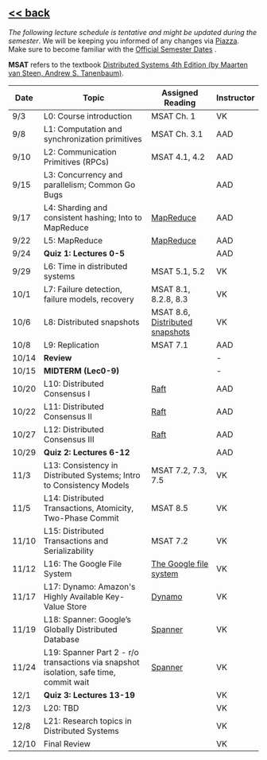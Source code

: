 ## [<< back](./index.html)

*The following lecture schedule is tentative and might be updated during the semester*. 
We will be keeping you informed of any changes via [Piazza](https://piazza.com/bu/fall2025/cascs351/home). 
Make sure to become familiar with the [Official Semester Dates](https://www.bu.edu/reg/calendars/semester/) .

**MSAT** refers to the textbook [Distributed Systems 4th Edition (by Maarten van Steen, Andrew S. Tanenbaum)](https://www.distributed-systems.net/index.php/books/ds4/).

| Date  | Topic | Assigned Reading | Instructor |
| ----- | ----------- |----------- | ----------- |
|  9/3  | L0:  Course introduction  | MSAT Ch. 1 |  VK  |
|  9/8  | L1:  Computation and synchronization primitives  | MSAT Ch. 3.1 |  AAD  |
|  9/10  | L2:  Communication Primitives (RPCs)  | MSAT 4.1, 4.2 |  AAD  |
|  9/15  | L3:  Concurrency and parallelism; Common Go Bugs  |  |  AAD  |
|  9/17  | L4:  Sharding and consistent hashing; Into to MapReduce  | [MapReduce](https://dl.acm.org/doi/10.1145/1327452.1327492) |  AAD  |
|  9/22  | L5:  MapReduce | [MapReduce](https://dl.acm.org/doi/10.1145/1327452.1327492) |  AAD  |
|  9/24  | **Quiz 1: Lectures 0-5**  |  |  AAD  |
|  9/29  | L6:  Time in distributed systems  | MSAT 5.1, 5.2 |  VK  |
|  10/1  | L7:  Failure detection, failure models, recovery  | MSAT 8.1, 8.2.8, 8.3 |  VK  |
|  10/6  | L8:  Distributed snapshots | MSAT 8.6, [Distributed snapshots](https://dl.acm.org/doi/pdf/10.1145/214451.214456) |  VK  |
|  10/8  | L9:  Replication | MSAT 7.1 |  AAD  |
|  10/14 |  **Review** |  |  -  |
|  10/15 |  **MIDTERM (Lec0-9)** |  |  -  |
|  10/20  | L10:  Distributed Consensus I | [Raft](https://www.usenix.org/conference/atc14/technical-sessions/presentation/ongaro) |  AAD  |
|  10/22  | L11:  Distributed Consensus II | [Raft](https://www.usenix.org/conference/atc14/technical-sessions/presentation/ongaro) |  AAD  |
|  10/27  | L12:  Distributed Consensus III | [Raft](https://www.usenix.org/conference/atc14/technical-sessions/presentation/ongaro) |  AAD  |
|  10/29  | **Quiz 2: Lectures 6-12**  |  |  AAD  |
|  11/3  | L13:  Consistency in Distributed Systems; Intro to Consistency Models  | MSAT 7.2, 7.3, 7.5 |  VK  |
|  11/5  | L14:  Distributed Transactions, Atomicity, Two-Phase Commit  | MSAT 8.5 |  VK  |
|  11/10  | L15:  Distributed Transactions and Serializability  | MSAT 7.2 |  VK  |
|  11/12  | L16:  The Google File System  | [The Google file system](https://dl.acm.org/doi/10.1145/945445.945450) |  VK  |
|  11/17  | L17:  Dynamo: Amazon's Highly Available Key-Value Store  | [Dynamo](https://dl.acm.org/doi/10.1145/1323293.1294281) |  VK  |
|  11/19  | L18:  Spanner: Google’s Globally Distributed Database  | [Spanner](https://www.usenix.org/conference/osdi12/technical-sessions/presentation/corbett) |  VK  |
|  11/24  | L19:  Spanner Part 2 - r/o transactions via snapshot isolation, safe time, commit wait  | [Spanner](https://www.usenix.org/conference/osdi12/technical-sessions/presentation/corbett) |  VK  |
|  12/1  | **Quiz 3: Lectures 13-19**  |  |  VK  |
|  12/3  | L20:  TBD  |  |  VK  |
|  12/8  | L21:  Research topics in Distributed Systems  |  |  VK  |
|  12/10  |  Final Review  |  |  VK  |
